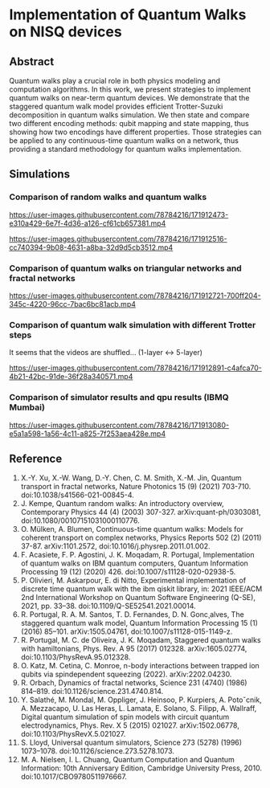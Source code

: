 # Implementation of Quantum Walks on NISQ devices

## Abstract
Quantum walks play a crucial role in both physics modeling and computation algorithms. In this work, we present strategies to implement quantum walks on near-term quantum devices. We demonstrate that the staggered quantum walk model provides efficient Trotter-Suzuki decomposition in quantum walks simulation. We then state and compare two different encoding methods: qubit mapping and state mapping, thus showing how two encodings have different properties. Those strategies can be applied to any continuous-time quantum walks on a network, thus providing a standard methodology for quantum walks implementation.

## Simulations
### Comparison of random walks and quantum walks

https://user-images.githubusercontent.com/78784216/171912473-e310a429-6e7f-4d36-a126-cf61cb657381.mp4

https://user-images.githubusercontent.com/78784216/171912516-cc740394-9b08-4631-a8ba-32d9d5cb3512.mp4

### Comparison of quantum walks on triangular networks and fractal networks

https://user-images.githubusercontent.com/78784216/171912721-700ff204-345c-4220-96cc-7bac6bc81acb.mp4

### Comparison of quantum walk simulation with different Trotter steps

It seems that the videos are shuffled... (1-layer <-> 5-layer)

https://user-images.githubusercontent.com/78784216/171912891-c4afca70-4b21-42bc-91de-36f28a340571.mp4

### Comparison of simulator results and qpu results (IBMQ Mumbai)

https://user-images.githubusercontent.com/78784216/171913080-e5a1a598-1a56-4c11-a825-7f253aea428e.mp4

## Reference
1. X.-Y. Xu, X.-W. Wang, D.-Y. Chen, C. M. Smith, X.-M. Jin, Quantum transport in fractal networks, Nature Photonics 15 (9) (2021) 703-710. doi:10.1038/s41566-021-00845-4.
2. J. Kempe, Quantum random walks: An introductory overview, Contemporary Physics 44 (4) (2003) 307-327. arXiv:quant-ph/0303081, doi:10.1080/00107151031000110776.
3. O. Mülken, A. Blumen, Continuous-time quantum walks: Models for coherent transport on complex networks, Physics Reports 502 (2) (2011) 37-87. arXiv:1101.2572, doi:10.1016/j.physrep.2011.01.002.
4. F. Acasiete, F. P. Agostini, J. K. Moqadam, R. Portugal, Implementation of quantum walks on IBM quantum computers, Quantum Information Processing 19 (12) (2020) 426. doi:10.1007/s11128-020-02938-5.
5. P. Olivieri, M. Askarpour, E. di Nitto, Experimental implementation of discrete time quantum walk with the ibm qiskit library, in: 2021 IEEE/ACM 2nd International Workshop on Quantum Software Engineering (Q-SE), 2021, pp. 33–38. doi:10.1109/Q-SE52541.2021.00014.
6. R. Portugal, R. A. M. Santos, T. D. Fernandes, D. N. Gonc¸alves, The staggered quantum walk model, Quantum Information Processing 15 (1) (2016) 85–101. arXiv:1505.04761, doi:10.1007/s11128-015-1149-z.
7. R. Portugal, M. C. de Oliveira, J. K. Moqadam, Staggered quantum walks with hamiltonians, Phys. Rev. A 95 (2017) 012328. arXiv:1605.02774, doi:10.1103/PhysRevA.95.012328.
8. O. Katz, M. Cetina, C. Monroe, n-body interactions between trapped ion qubits via spindependent squeezing (2022). arXiv:2202.04230.
9. R. Orbach, Dynamics of fractal networks, Science 231 (4740) (1986) 814–819. doi:10.1126/science.231.4740.814.
10. Y. Salathé, M. Mondal, M. Oppliger, J. Heinsoo, P. Kurpiers, A. Potoˇcnik, A. Mezzacapo, U. Las Heras, L. Lamata, E. Solano, S. Filipp, A. Wallraff, Digital quantum simulation of spin models with circuit quantum electrodynamics, Phys. Rev. X 5 (2015) 021027. arXiv:1502.06778, doi:10.1103/PhysRevX.5.021027.
11. S. Lloyd, Universal quantum simulators, Science 273 (5278) (1996) 1073–1078. doi:10.1126/science.273.5278.1073.
12. M. A. Nielsen, I. L. Chuang, Quantum Computation and Quantum Information: 10th Anniversary Edition, Cambridge University Press, 2010. doi:10.1017/CBO9780511976667.
